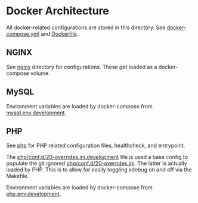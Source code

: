 # Docker Architecture

All docker-related configurations are stored in this directory. See [docker-compose.yml](docker-compose.yml) and
[Dockerfile](Dockerfile).

## NGINX

See [nginx](nginx) directory for configurations. These get loaded as a docker-compose volume.

## MySQL

Environment variables are loaded by docker-compose from [mysql.env.development](mysql.env.development).

## PHP

See [php](php) for PHP related configuration files, healthcheck, and entrypoint.

The [php/conf.d/20-overrides.ini.development](php/conf.d/20-overrides.ini.development) file is used a base config to
populate the git ignored [php/conf.d/20-overrides.ini](php/conf.d/20-overrides.ini). The latter is actually loaded
by PHP. This is to allow for easily toggling xdebug on and off via the Makefile.

Environment variables are loaded by docker-compose from [php.env.development](php.env.development).
